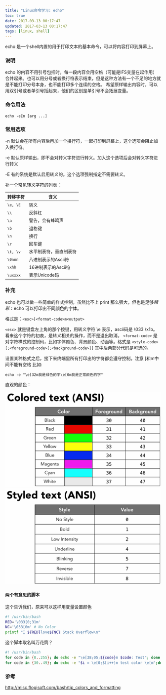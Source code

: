 ```yaml
---
title: "Linux命令学习: echo"
toc: true
date: 2017-03-13 00:17:47
updated: 2017-03-13 00:17:47
tags: [linux, shell]
---
```


echo 是一个shell内置的用于打印文本的基本命令，可以将内容打印到屏幕上。

<!--more-->

### 说明

echo 的内容不用引号包括时，每一段内容会用空格（可能是IFS变量在起作用）合并起来。也可以用分号或者换行符表示结束，但是这种方法有一个不足的地方就是不能打印分号本身，也不能打印多个连续的空格。
希望原样输出内容时，可以用双引号或者单引号括起来，他们的区别是单引号不会拓展变量。

### 命令用法

```shell
echo -eEn [arg ...]
```

### 常用选项

-n
默认会在所有内容后再加一个换行符，一起打印到屏幕上，这个选项会阻止加入换行符。

-e
默认原样输出，即不会对转义字符进行转义。加入这个选项后会对转义字符进行转义

-E 
有的系统是默认启用转义的。这个选项强制指定不需要转义。

补一个常见转义字符的列表：

转移字符 | 含义 
--------|------
`\e, \E`| 转义
`\\`    | 反斜杠
`\a`    | 警告，会有蜂鸣声
`\b`    | 退格键
`\n`    | 换行
`\r`    | 回车键
`\t, \v`| 水平制表符，垂直制表符 
`\0nnn` | 八进制表示的Ascii符
`\xhh`  | 16进制表示的Ascii符
`\uxxxx`| 表示Unicode码

### 补充

echo 也可以做一些简单的样式控制，虽然比不上 print 那么强大，但也是足够*精彩*：echo 可以打印出不同颜色的字体。

格式是：`<esc>[<format-code>m<output>`

`<esc>` 就是键盘左上角的那个按键，用转义字符 \e 表示，ascii码是 \033 \x1b。看来这个字符的初衷，是转义相关的操作，而不是退出取消。
`<format-code>` 是对字符样式的控制码，比如字体颜色、背景颜色、动画等。格式是 `<style-code>[;<foreground-code>[;<background-code>]]` 其中后两部分代码是可选的。

设置某种格式之后，接下来终端里所有打印出的字符都会遵守控制。注意 [和m中间不能有空格
比如:

```
echo -e "\e[32m我是绿色的字\e[0m我是正常颜色的字"
```

直观的颜色：

![常见的几种颜色](linux-echo/part-color-code.png)
![常见的几种控制](linux-echo/part-style-code.png)

#### 两个有意思的脚本
这个告诉我们，原来可以这样用变量设置颜色
```bash
#! /usr/bin/bash
RED='\033[0;31m'
NC='\033[0m' # No Color
printf "I ${RED}love${NC} Stack Overflow\n"
```

这个脚本取名叫万花筒？
```bash
#! /usr/bin/bash
for code in {0..255}; do echo -e "\e[38;05;${code}m $code: Test"; done
for code in {30..49}; do echo -e "$i = \e[0;$[i++]m test color \e[m";done
```

### 参考

<http://misc.flogisoft.com/bash/tip_colors_and_formatting>

